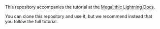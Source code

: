 This repository accompanies the tutorial at the [Megalithic Lightning Docs](https://docs.megalithic.me/).

You can clone this repository and use it, but we recommend instead that you follow the full tutorial.
